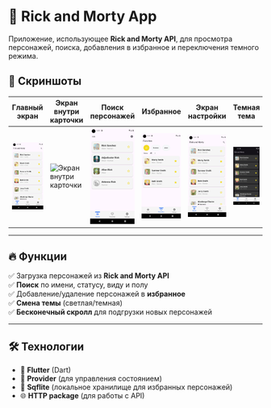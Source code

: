 # 🚀 Rick and Morty App

Приложение, использующее **Rick and Morty API**, для просмотра персонажей, поиска, добавления в избранное и переключения темного режима.

## 📸 Скриншоты

| Главный экран | Экран внутри карточки | Поиск персонажей | Избранное | Экран настройки | Темная тема |
|---------------|-----------------------|------------------|-----------|-----------------|-------------|
| ![Главный экран](assets/screenshots/screenshot_1.png) | ![Экран внутри карточки](assets/screenshots/screenshots_2.png) | ![Поиск](assets/screenshots/screenshot_7.png) | ![Избранное](assets/screenshots/screenshot_3.png) |![Экран настройки](assets/screenshots/screenshot_1.png) | ![Темная тема](assets/screenshots/screenshot_6.png) |

---

## 🔥 **Функции**
✅ Загрузка персонажей из **Rick and Morty API**  
✅ **Поиск** по имени, статусу, виду и полу  
✅ Добавление/удаление персонажей в **избранное**  
✅ **Смена темы** (светлая/темная)  
✅ **Бесконечный скролл** для подгрузки новых персонажей  

---

## 🛠️ **Технологии**
- 🌟 **Flutter** (Dart)
- 📡 **Provider** (для управления состоянием)
- 💾 **Sqflite** (локальное хранилище для избранных персонажей)
- 🌐 **HTTP package** (для работы с API)
